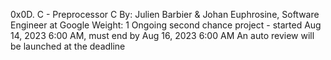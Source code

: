 0x0D. C - Preprocessor
C
 By: Julien Barbier & Johan Euphrosine, Software Engineer at Google
 Weight: 1
 Ongoing second chance project - started Aug 14, 2023 6:00 AM, must end by Aug 16, 2023 6:00 AM
 An auto review will be launched at the deadline
